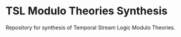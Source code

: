 # TSL Modulo Theories Synthesis

Repository for synthesis of Temporal Stream Logic Modulo Theories.

